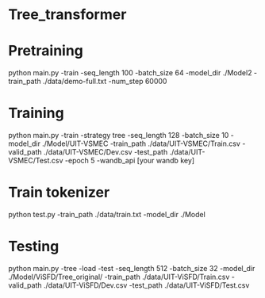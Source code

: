 # Tree_transformer

# Pretraining

python main.py -train -seq_length 100 -batch_size 64 -model_dir ./Model2 -train_path ./data/demo-full.txt -num_step 60000

# Training 
python main.py -train -strategy tree -seq_length 128 -batch_size 10 -model_dir ./Model/UIT-VSMEC -train_path ./data/UIT-VSMEC/Train.csv -valid_path ./data/UIT-VSMEC/Dev.csv -test_path ./data/UIT-VSMEC/Test.csv -epoch 5 -wandb_api [your wandb key]


# Train tokenizer
python test.py -train_path ./data/train.txt -model_dir ./Model

# Testing

python main.py -tree -load -test -seq_length 512 -batch_size 32 -model_dir ./Model/ViSFD/Tree_original/ -train_path ./data/UIT-ViSFD/Train.csv -valid_path ./data/UIT-ViSFD/Dev.csv -test_path ./data/UIT-ViSFD/Test.csv


